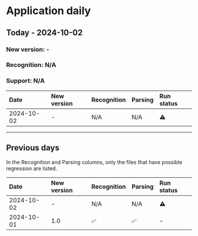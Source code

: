 # Application daily
## Today - 2024-10-02

### New version: -
### Recognition: N/A
### Support: N/A

| Date       | New version   | Recognition   | Parsing   | Run status   |
|:-----------|:--------------|:--------------|:----------|:-------------|
| 2024-10-02 | -             | N/A           | N/A       | ⚠️           |

__________

## Previous days

In the Recognition and Parsing columns, only the files that have possible regression are listed.

| Date       | New version   | Recognition   | Parsing   | Run status   |
|:-----------|:--------------|:--------------|:----------|:-------------|
| 2024-10-02 | -             | N/A           | N/A       | ⚠️           |
| 2024-10-01 | 1.0           | ✅             | ✅         | -            |
